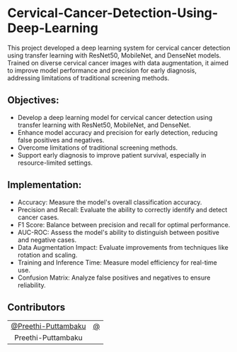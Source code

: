 # Cervical-Cancer-Detection-Using-Deep-Learning
This project developed a deep learning system for cervical cancer detection using transfer learning with ResNet50, MobileNet, and DenseNet models. Trained on diverse cervical cancer images with data augmentation, it aimed to improve model performance and precision for early diagnosis, addressing limitations of traditional screening methods.

## Objectives:
- Develop a deep learning model for cervical cancer detection using transfer learning with ResNet50, MobileNet, and DenseNet.
- Enhance model accuracy and precision for early detection, reducing false positives and negatives.
- Overcome limitations of traditional screening methods.
- Support early diagnosis to improve patient survival, especially in resource-limited settings.

## Implementation:
- Accuracy: Measure the model's overall classification accuracy.
- Precision and Recall: Evaluate the ability to correctly identify and detect cancer cases.
- F1 Score: Balance between precision and recall for optimal performance.
- AUC-ROC: Assess the model's ability to distinguish between positive and negative cases.
- Data Augmentation Impact: Evaluate improvements from techniques like rotation and scaling.
- Training and Inference Time: Measure model efficiency for real-time use.
- Confusion Matrix: Analyze false positives and negatives to ensure reliability.

## Contributors 
<table>
  <tr>
    <td align="center"><a href="https://github.com/Preethi-Puttambaku">@Preethi-Puttambaku</a></td>
    <td align="center"><a href="https://github.com/Preethi-Puttambaku">@</a></td>
    </tr>
  <tr>
    <td align="center">Preethi-Puttambaku</td>
    <td align="center"></td>
    </tr>
</table>

